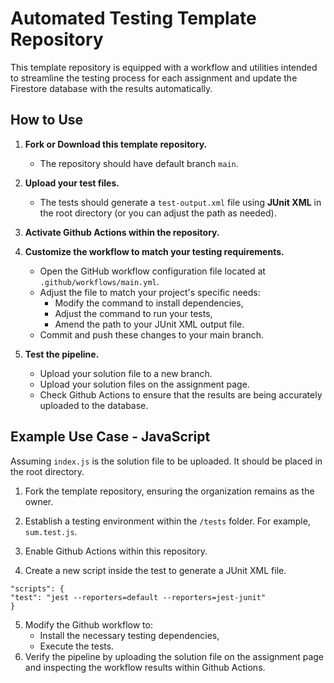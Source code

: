 # Automated Testing Template Repository

This template repository is equipped with a workflow and utilities intended to streamline the testing process for each assignment and update the Firestore database with the results automatically.

## How to Use

1. **Fork or Download this template repository.**

   - The repository should have default branch `main`.

2. **Upload your test files.**

   - The tests should generate a `test-output.xml` file using **JUnit XML** in the root directory (or you can adjust the path as needed).

3. **Activate Github Actions within the repository.**

4. **Customize the workflow to match your testing requirements.**

   - Open the GitHub workflow configuration file located at `.github/workflows/main.yml`.
   - Adjust the file to match your project's specific needs:
     - Modify the command to install dependencies,
     - Adjust the command to run your tests,
     - Amend the path to your JUnit XML output file.
   - Commit and push these changes to your main branch.

5. **Test the pipeline.**
   - Upload your solution file to a new branch.
   - Upload your solution files on the assignment page.
   - Check Github Actions to ensure that the results are being accurately uploaded to the database.

## Example Use Case - JavaScript

Assuming `index.js` is the solution file to be uploaded. It should be placed in the root directory.

1. Fork the template repository, ensuring the organization remains as the owner.

2. Establish a testing environment within the `/tests` folder. For example, `sum.test.js`.

3. Enable Github Actions within this repository.

4. Create a new script inside the test to generate a JUnit XML file.

```
"scripts": {
"test": "jest --reporters=default --reporters=jest-junit"
}
```

5. Modify the Github workflow to:
   - Install the necessary testing dependencies,
   - Execute the tests.
6. Verify the pipeline by uploading the solution file on the assignment page and inspecting the workflow results within Github Actions.
